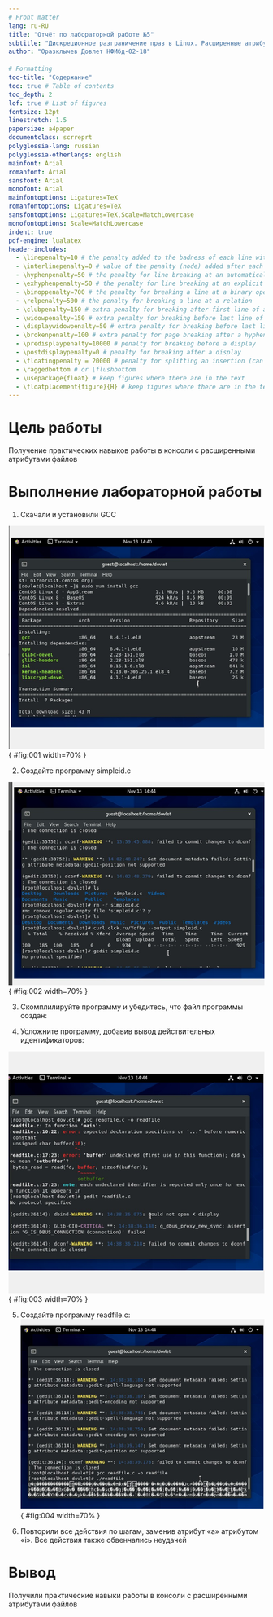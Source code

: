 ```yaml
---
# Front matter
lang: ru-RU
title: "Отчёт по лабораторной работе №5"
subtitle: "Дискреционное разграничение прав в Linux. Расширенные атрибуты"
author: "Оразклычев Довлет НФИбд-02-18"

# Formatting
toc-title: "Содержание"
toc: true # Table of contents
toc_depth: 2
lof: true # List of figures
fontsize: 12pt
linestretch: 1.5
papersize: a4paper
documentclass: scrreprt
polyglossia-lang: russian
polyglossia-otherlangs: english
mainfont: Arial
romanfont: Arial
sansfont: Arial
monofont: Arial
mainfontoptions: Ligatures=TeX
romanfontoptions: Ligatures=TeX
sansfontoptions: Ligatures=TeX,Scale=MatchLowercase
monofontoptions: Scale=MatchLowercase
indent: true
pdf-engine: lualatex
header-includes:
  - \linepenalty=10 # the penalty added to the badness of each line within a paragraph (no associated penalty node) Increasing the value makes tex try to have fewer lines in the paragraph.
  - \interlinepenalty=0 # value of the penalty (node) added after each line of a paragraph.
  - \hyphenpenalty=50 # the penalty for line breaking at an automatically inserted hyphen
  - \exhyphenpenalty=50 # the penalty for line breaking at an explicit hyphen
  - \binoppenalty=700 # the penalty for breaking a line at a binary operator
  - \relpenalty=500 # the penalty for breaking a line at a relation
  - \clubpenalty=150 # extra penalty for breaking after first line of a paragraph
  - \widowpenalty=150 # extra penalty for breaking before last line of a paragraph
  - \displaywidowpenalty=50 # extra penalty for breaking before last line before a display math
  - \brokenpenalty=100 # extra penalty for page breaking after a hyphenated line
  - \predisplaypenalty=10000 # penalty for breaking before a display
  - \postdisplaypenalty=0 # penalty for breaking after a display
  - \floatingpenalty = 20000 # penalty for splitting an insertion (can only be split footnote in standard LaTeX)
  - \raggedbottom # or \flushbottom
  - \usepackage{float} # keep figures where there are in the text
  - \floatplacement{figure}{H} # keep figures where there are in the text
---
```


# Цель работы

Получение практических навыков работы в консоли с расширенными
атрибутами файлов

# Выполнение лабораторной работы

1. Скачали и установили GCC 

![Создайте программу simpleid.c](image/1.jpg){ #fig:001 width=70% }

2.	Создайте программу simpleid.c

![Создайте программу simpleid.c](image/2.jpg){ #fig:002 width=70% }

3.	Скомплилируйте программу и убедитесь, что файл программы создан:

4.	Усложните программу, добавив вывод действительных идентификаторов:

![Усложните программу](image/3.jpg){ #fig:003 width=70% }

5.	Создайте программу readfile.c:
![Создайте программу readfile.c](image/4.jpg){ #fig:004 width=70% }

 
6.	Повторили все действия по шагам, заменив атрибут «a» атрибутом «i». Все действия также обвенчались неудачей

# Вывод

Получили практические навыки работы в консоли с расширенными
атрибутами файлов
